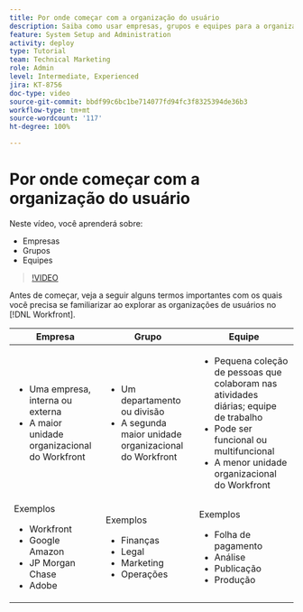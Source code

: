 ```yaml
---
title: Por onde começar com a organização do usuário
description: Saiba como usar empresas, grupos e equipes para a organização do usuário e permissões para itens de trabalho.
feature: System Setup and Administration
activity: deploy
type: Tutorial
team: Technical Marketing
role: Admin
level: Intermediate, Experienced
jira: KT-8756
doc-type: video
source-git-commit: bbdf99c6bc1be714077fd94fc3f8325394de36b3
workflow-type: tm+mt
source-wordcount: '117'
ht-degree: 100%

---
```


# Por onde começar com a organização do usuário

Neste vídeo, você aprenderá sobre:

* Empresas
* Grupos
* Equipes

>[!VIDEO](https://video.tv.adobe.com/v/3444279/?quality=12&learn=on&enablevpops=1&captions=por_br)

Antes de começar, veja a seguir alguns termos importantes com os quais você precisa se familiarizar ao explorar as organizações de usuários no [!DNL Workfront].

| Empresa | Grupo | Equipe |
| --- | --- | --- |
| <ul><li>Uma empresa, interna ou externa</li><li>A maior unidade organizacional do Workfront</li></ul> | <ul><li>Um departamento ou divisão</li><li>A segunda maior unidade organizacional do Workfront</li></ul> | <ul><li>Pequena coleção de pessoas que colaboram nas atividades diárias; equipe de trabalho</li><li>Pode ser funcional ou multifuncional</li><li>A menor unidade organizacional do Workfront</li></ul> |
| Exemplos <ul><li>Workfront</li><li>Google Amazon</li><li>JP Morgan Chase</li><li>Adobe</li></ul> | Exemplos <ul><li>Finanças</li><li>Legal</li><li>Marketing</li><li>Operações</li></ul> | Exemplos <ul><li>Folha de pagamento</li><li>Análise</li><li>Publicação</li><li>Produção</li></ul> |



